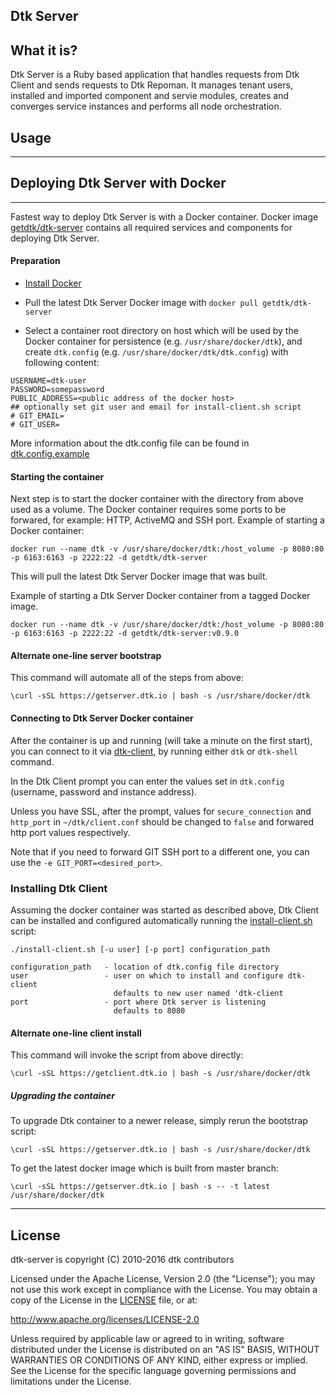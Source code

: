## Dtk Server

What it is?
--------------
Dtk Server is a Ruby based application that handles requests from Dtk Client and sends requests to Dtk Repoman. It manages tenant users, installed and imported component and servie modules, creates and converges service instances and performs all node orchestration.


## Usage
-------------
## Deploying Dtk Server with Docker
___
Fastest way to deploy  Dtk Server is with a Docker container. Docker image [getdtk/dtk-server](https://hub.docker.com/r/getdtk/dtk-server/) contains all required services and components for deploying Dtk Server.

#### Preparation
- [Install Docker](https://docs.docker.com/engine/installation/)

- Pull the latest Dtk Server Docker image with `docker pull getdtk/dtk-server`

- Select a container root directory on host which will be used by the Docker container for persistence (e.g. `/usr/share/docker/dtk`), and create `dtk.config` (e.g. `/usr/share/docker/dtk/dtk.config`) with following content:
```
USERNAME=dtk-user
PASSWORD=somepassword
PUBLIC_ADDRESS=<public address of the docker host>
## optionally set git user and email for install-client.sh script
# GIT_EMAIL=
# GIT_USER=
```

More information about the dtk.config file can be found in [dtk.config.example](dtk.config.example)

#### Starting the container
Next step is to start the docker container with the directory from above used as a volume. The Docker container requires some ports to be forwared, for example: HTTP, ActiveMQ and SSH port. Example of starting a Docker container:

```
docker run --name dtk -v /usr/share/docker/dtk:/host_volume -p 8080:80 -p 6163:6163 -p 2222:22 -d getdtk/dtk-server
```

This will pull the latest Dtk Server Docker image that was built.

Example of starting a Dtk Server Docker container from a tagged Docker image.

```
docker run --name dtk -v /usr/share/docker/dtk:/host_volume -p 8080:80 -p 6163:6163 -p 2222:22 -d getdtk/dtk-server:v0.9.0
```

#### Alternate one-line server bootstrap
This command will automate all of the steps from above:  
```
\curl -sSL https://getserver.dtk.io | bash -s /usr/share/docker/dtk
```

#### Connecting to Dtk Server Docker container

After the container is up and running (will take a minute on the first start), you can connect to it via [dtk-client](https://github.com/rich-reactor8/dtk-client), by running either `dtk` or `dtk-shell` command.

In the Dtk Client prompt you can enter the values set in `dtk.config` (username, password and instance address).

Unless you have SSL, after the prompt, values for `secure_connection` and `http_port` in `~/dtk/client.conf` should be changed to `false` and forwared http port values respectively.


Note that if you need to forward GIT SSH port to a different one, you can use the `-e GIT_PORT=<desired_port>`.

### Installing Dtk Client
Assuming the docker container was started as described above, Dtk Client can be installed and configured automatically running the [install-client.sh](https://raw.githubusercontent.com/dtk/dtk-server/master/install-client.sh) script:
```
./install-client.sh [-u user] [-p port] configuration_path

configuration_path   - location of dtk.config file directory
user                 - user on which to install and configure dtk-client
                       defaults to new user named 'dtk-client
port                 - port where Dtk server is listening
                       defaults to 8080
```

#### Alternate one-line client install
This command will invoke the script from above directly:  
```
\curl -sSL https://getclient.dtk.io | bash -s /usr/share/docker/dtk
```

##### Upgrading the container
To upgrade Dtk container to a newer release, simply rerun the bootstrap script:  
```
\curl -sSL https://getserver.dtk.io | bash -s /usr/share/docker/dtk
```
To get the latest docker image which is built from master branch:  

```
\curl -sSL https://getserver.dtk.io | bash -s -- -t latest /usr/share/docker/dtk
```

___

## License

dtk-server is copyright (C) 2010-2016 dtk contributors

Licensed under the Apache License, Version 2.0 (the "License");
you may not use this work except in compliance with the License.
You may obtain a copy of the License in the [LICENSE](LICENSE) file, or at:

   http://www.apache.org/licenses/LICENSE-2.0

Unless required by applicable law or agreed to in writing, software
distributed under the License is distributed on an "AS IS" BASIS,
WITHOUT WARRANTIES OR CONDITIONS OF ANY KIND, either express or implied.
See the License for the specific language governing permissions and
limitations under the License.
